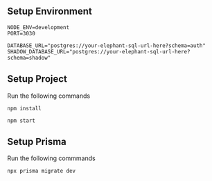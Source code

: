 ## Setup Environment

```
NODE_ENV=development
PORT=3030

DATABASE_URL="postgres://your-elephant-sql-url-here?schema=auth"
SHADOW_DATABASE_URL="postgres://your-elephant-sql-url-here?schema=shadow"
```

## Setup Project

Run the following commands

`npm install`

`npm start`

## Setup Prisma

Run the following commmands

`npx prisma migrate dev`
